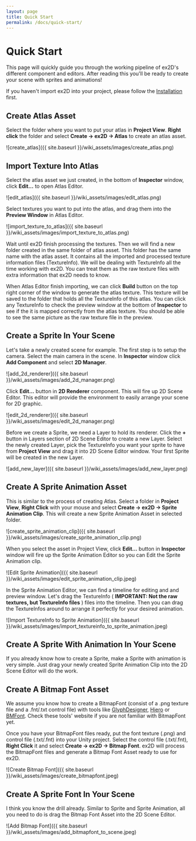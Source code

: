```yaml
---
layout: page
title: Quick Start
permalink: /docs/quick-start/
---
```


# Quick Start

This page will quickly guide you through the working pipeline of ex2D's different component and editors. After reading this you'll be ready to create your scene with sprites and animations!

If you haven't import ex2D into your project, please follow the [Installation][4] first.

[4]: ../installation/

## Create Atlas Asset

Select the folder where you want to put your atlas in **Project View**. **Right click** the folder and select  **Create -> ex2D -> Atlas** to create an atlas asset.

![create_atlas]({{ site.baseurl }}/wiki_assets/images/create_atlas.png)

## Import Texture Into Atlas

Select the atlas asset we just created, in the bottom of **Inspector** window, click **Edit...** to open Atlas Editor. 

![edit_atlas]({{ site.baseurl }}/wiki_assets/images/edit_atlas.png)

Select textures you want to put into the atlas, and drag them into the **Preview Window** in Atlas Editor.

![import_texture_to_atlas]({{ site.baseurl }}/wiki_assets/images/import_texture_to_atlas.png)

Wait until ex2D finish processing the textures. Then we will find a new folder created in the same folder of atlas asset. This folder has the same name with the atlas asset. It contains all the imported and processed texture information files (TextureInfo). We will be dealing with TextureInfo all the time working with ex2D. You can treat them as the raw texture files with extra information that ex2D needs to know.

When Atlas Editor finish importing, we can click **Build** button on the top right corner of the window to generate the atlas texture. This texture will be saved to the folder that holds all the TextureInfo of this atlas. You can click any TextureInfo to check the preview window at the bottom of **Inspector** to see if the it is mapped correctly from the atlas texture. You should be able to see the same picture as the raw texture file in the preview.

## Create a Sprite In Your Scene

Let's take a newly created scene for example. The first step is to setup the camera. Select the main camera in the scene. In **Inspector** window click **Add Component** and select **2D Manager**.

![add_2d_renderer]({{ site.baseurl }}/wiki_assets/images/add_2d_manager.png)

Click **Edit...** button in **2D Renderer** component. This will fire up 2D Scene Editor. This editor will provide the environment to easily arrange your scene for 2D graphic.

![edit_2d_renderer]({{ site.baseurl }}/wiki_assets/images/edit_2d_manager.png)

Before we create a Sprite, we need a Layer to hold its renderer. Click the **+** button in Layers section of 2D Scene Editor to create a new Layer. Select the newly created Layer, pick the TextureInfo you want your sprite to have from **Project View** and drag it into 2D Scene Editor window. Your first Sprite will be created in the new Layer.

![add_new_layer]({{ site.baseurl }}/wiki_assets/images/add_new_layer.png)

## Create A Sprite Animation Asset

This is similar to the process of creating Atlas. Select a folder in **Project View**, **Right Click** with your mouse and select **Create -> ex2D -> Sprite Animation Clip**. This will create a new Sprite Animation Asset in selected folder.

![create_sprite_animation_clip]({{ site.baseurl }}/wiki_assets/images/create_sprite_animation_clip.png)

When you select the asset in Project View, click **Edit...** button in **Inspector** window will fire up the Sprite Animation Editor so you can Edit the Sprite Animation clip.

![Edit Sprite Animation]({{ site.baseurl }}/wiki_assets/images/edit_sprite_animation_clip.jpeg)

In the Sprite Animation Editor, we can find a timeline for editing and and preview window. Let's drag the TextureInfo ( **IMPORTANT: Not the raw textures, but TextureInfo files** ) files into the timeline. Then you can drag the TextureInfos around to arrange it perfectly for your desired animation.

![Import TextureInfo to Sprite Animation]({{ site.baseurl }}/wiki_assets/images/import_textureinfo_to_sprite_animation.jpeg)

## Create A Sprite With Animation In Your Scene

If you already know how to create a Sprite, make a Sprite with animation is very simple. Just drag your newly created Sprite Animation Clip into the 2D Scene Editor will do the work.

## Create A Bitmap Font Asset

We assume you know how to create a BitmapFont (consist of a .png texture file and a .fnt/.txt control file) with tools like [GlyphDesigner][1], [Hiero][2] or [BMFont][3]. Check these tools' website if you are not familiar with BitmapFont yet. 

[1]: http://www.71squared.com/
[2]: https://code.google.com/p/libgdx/wiki/Hiero
[3]: http://www.angelcode.com/products/bmfont/

Once you have your BitmapFont files ready, put the font texture (.png) and control file (.txt/.fnt) into your Unity project. Select the control file (.txt/.fnt), **Right Click** it and select **Create -> ex2D -> Bitmap Font**. ex2D will process the BitmapFont files and generate a Bitmap Font Asset ready to use for ex2D.

![Create Bitmap Font]({{ site.baseurl }}/wiki_assets/images/create_bitmapfont.jpeg)

## Create A Sprite Font In Your Scene

I think you know the drill already. Similar to Sprite and Sprite Animation, all you need to do is drag the Bitmap Font Asset into the 2D Scene Editor.

![Add Bitmap Font]({{ site.baseurl }}/wiki_assets/images/add_bitmapfont_to_scene.jpeg)
